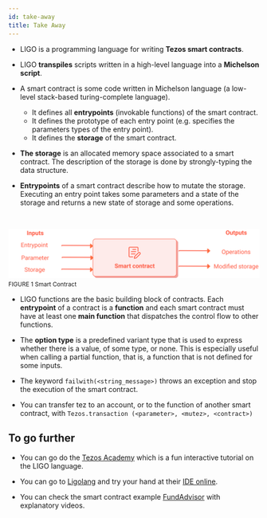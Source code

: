 ```yaml
---
id: take-away
title: Take Away
---
```


- LIGO is a programming language for writing **Tezos smart contracts**.
- LIGO **transpiles** scripts written in a high-level language into a **Michelson script**.

- A smart contract is some code written in Michelson language (a low-level stack-based turing-complete language).
    - It defines all **entrypoints** (invokable functions) of the smart contract.
    - It defines the prototype of each entry point (e.g. specifies the parameters types of the entry point).
    - It defines the **storage** of the smart contract.

- **The storage** is an allocated memory space associated to a smart contract.
  The description of the storage is done by strongly-typing the data structure.

- **Entrypoints** of a smart contract describe how to mutate the storage.
  Executing an entry point takes some parameters and a state of the storage
  and returns a new state of storage and some operations.
  
<br/>

![](../../static/img/ligo/smart_contract.svg)
<small className="figure">FIGURE 1 Smart Contract</small>

- LIGO functions are the basic building block of contracts.
  Each **entrypoint** of a contract is a **function**
  and each smart contract must have at least one **main function**
  that dispatches the control flow to other functions.

- The **option type** is a predefined variant type that is used to express whether there is a value, of some type, or none.
  This is especially useful when calling a partial function, that is, a function that is not defined for some inputs.

- The keyword `failwith(<string_message>)` throws an exception and stop the execution of the smart contract.

- You can transfer tez to an account, or to the function of another smart contract, with `Tezos.transaction (<parameter>, <mutez>, <contract>)`

## To go further

- You can go do the [Tezos Academy](https://tezosacademy.io/pascal/chapter-about)
  which is a fun interactive tutorial on the LIGO language.

- You can go to [Ligolang](https://ligolang.org/)
  and try your hand at their [IDE online](https://ide.ligolang.org/).

- You can check the smart contract
  example [FundAdvisor](https://github.com/frankhillard/ligo_tutorial_fundadvisor) with explanatory videos.
  
